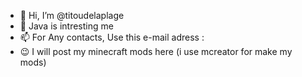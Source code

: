 - 👋 Hi, I’m @titoudelaplage
- 👀 Java is intresting me
- 📫 For Any contacts, Use this e-mail adress : 
- 😉 I will post my minecraft mods here (i use mcreator for make my mods)
